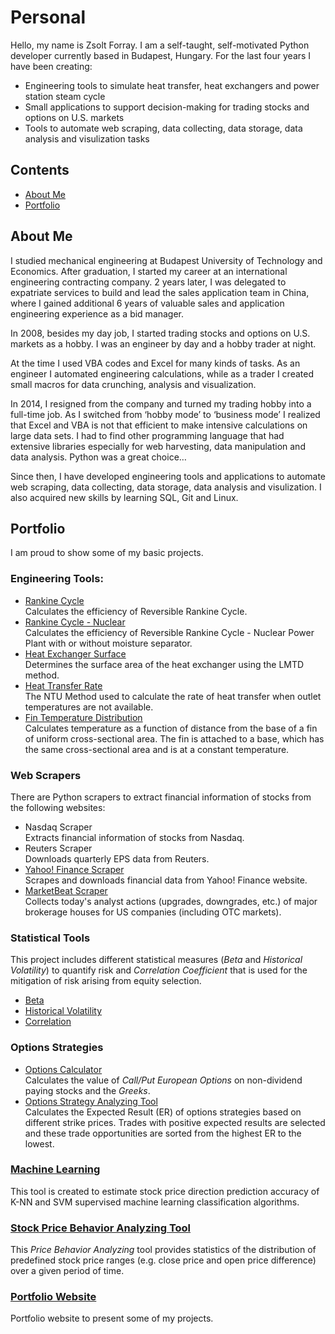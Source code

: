 # Personal
Hello, my name is Zsolt Forray.
I am a self-taught, self-motivated Python developer currently based in Budapest, Hungary. For the last four years I have been creating:

* Engineering tools to simulate heat transfer, heat exchangers and power station steam cycle
* Small applications to support decision-making for trading stocks and options on U.S. markets
* Tools to automate web scraping, data collecting, data storage, data analysis and visulization tasks

## Contents
* [About Me](#about-me)
* [Portfolio](#portfolio)

## About Me
I studied mechanical engineering at Budapest University of Technology and Economics. After graduation, I started my career at an international engineering contracting company. 2 years later, I was delegated to expatriate services to build and lead the sales application team in China, where I gained additional 6 years of valuable sales and application engineering experience as a bid manager.

In 2008, besides my day job, I started trading stocks and options on U.S. markets as a hobby. I was an engineer by day and a hobby trader at night.

At the time I used VBA codes and Excel for many kinds of tasks. As an engineer I automated engineering calculations, while as a trader I created small macros for data crunching, analysis and visualization.

In 2014, I resigned from the company and turned my trading hobby into a full-time job. As I switched from ‘hobby mode’ to ‘business mode’ I realized that Excel and VBA is not that efficient to make intensive calculations on large data sets. I had to find other programming language that had extensive libraries especially for web harvesting, data manipulation and data analysis. Python was a great choice…

Since then, I have developed engineering tools and applications to automate web scraping, data collecting, data storage, data analysis and visulization. I also acquired new skills by learning SQL, Git and Linux.

## Portfolio
I am proud to show some of my basic projects.

### Engineering Tools:
* [Rankine Cycle](https://github.com/Zsolt-Forray/rankine)  
Calculates the efficiency of Reversible Rankine Cycle.
* [Rankine Cycle - Nuclear](https://github.com/Zsolt-Forray/rankine-nuclear)  
Calculates the efficiency of Reversible Rankine Cycle - Nuclear Power Plant with or without moisture separator.
* [Heat Exchanger Surface](https://github.com/Zsolt-Forray/lmtd-method)  
Determines the surface area of the heat exchanger using the LMTD method.
* [Heat Transfer Rate](https://github.com/Zsolt-Forray/ntu-method)  
The NTU Method used to calculate the rate of heat transfer when outlet temperatures are not available.
* [Fin Temperature Distribution](https://github.com/Zsolt-Forray/fin-temperature-distribution)  
Calculates temperature as a function of distance from the base of a fin of uniform cross-sectional area. The fin is attached to a base, which has the same cross-sectional area and is at a constant temperature.

### Web Scrapers
There are Python scrapers to extract financial information of stocks from the following websites:

* Nasdaq Scraper  
Extracts financial information of stocks from Nasdaq.
* Reuters Scraper  
Downloads quarterly EPS data from Reuters.
* [Yahoo! Finance Scraper](https://github.com/Zsolt-Forray/yahoo-finance-scraper)  
Scrapes and downloads financial data from Yahoo! Finance website.
* [MarketBeat Scraper](https://github.com/Zsolt-Forray/marketbeat-scraper)  
Collects today's analyst actions (upgrades, downgrades, etc.) of major brokerage houses for US companies (including OTC markets).

### Statistical Tools
This project includes different statistical measures (*Beta* and *Historical Volatility*) to quantify risk and *Correlation Coefficient* that is used for the mitigation of risk arising from equity selection.

* [Beta](https://github.com/Zsolt-Forray/statistical-tools/blob/master/beta_calculator.py)
* [Historical Volatility](https://github.com/Zsolt-Forray/statistical-tools/blob/master/historical_volatility_calculator.py)
* [Correlation](https://github.com/Zsolt-Forray/statistical-tools/blob/master/correlation_calculator.py)

### Options Strategies
* [Options Calculator](https://github.com/Zsolt-Forray/options-calculator)  
Calculates the value of *Call/Put European Options* on non-dividend paying stocks and the *Greeks*.
* [Options Strategy Analyzing Tool](https://github.com/Zsolt-Forray/options-strategies)  
Calculates the Expected Result (ER) of options strategies based on different strike prices. Trades with positive expected results are selected and these trade opportunities are sorted from the highest ER to the lowest.

### [Machine Learning](https://github.com/Zsolt-Forray/machine-learning)
This tool is created to estimate stock price direction prediction accuracy of K-NN and SVM supervised machine learning classification algorithms.

### [Stock Price Behavior Analyzing Tool](https://github.com/Zsolt-Forray/stock-price-behavior)
This *Price Behavior Analyzing* tool provides statistics of the distribution of predefined stock price ranges (e.g. close price and open price difference) over a given period of time.

### [Portfolio Website](https://www.zsoltforray.com/)
Portfolio website to present some of my projects.
